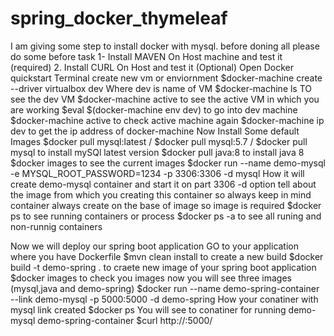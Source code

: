 # spring_docker_thymeleaf
I am giving some step to install docker with mysql.
before doning all please do some before task
1- Install MAVEN On Host machine and test it (required)
2. Install CURL On Host and test it (Optional)
Open Docker quickstart Terminal
create new vm or enviornment
$docker-machine create --driver virtualbox dev
Where dev is name of VM
$docker-machine ls
TO see the dev VM
$docker-machine active
to see the active VM in which you are working 
$eval $(docker-machine env dev)
to go into dev machine
$docker-machine active
to check active machine again
$docker-machine ip dev
to get the ip address of docker-machine
Now Install Some default Images
$docker pull mysql:latest / $docker pull mysql:5.7 / $docker pull mysql
to install mySQl latest version
$docker pull java:8
to install java 8 
$docker images
to see the current images
$docker run --name demo-mysql -e MYSQL_ROOT_PASSWORD=1234 -p 3306:3306 -d mysql
How it will create demo-mysql container and start it on part 3306
-d option tell about the image from which you creating this container so always keep in mind container always create on the base of image so image is required
$docker ps 
to see running containers or process
$docker ps -a
to see all runing and non-runnig containers

Now we will deploy our spring boot application
GO to your application where you have Dockerfile
$mvn clean install
to create a new build
$docker build -t demo-spring .
to craete new image of your spring boot application
$docker images 
to check you images now you will see three images (mysql,java and demo-spring)
$docker run --name demo-spring-container --link demo-mysql -p 5000:5000 -d demo-spring
How your conatiner with mysql link created
$docker ps
You will see to conatiner for running
demo-mysql
demo-spring-container
$curl http://<conatiner machine ip>:5000/





